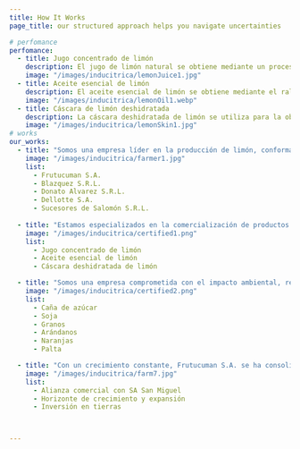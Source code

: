 ```yaml
---
title: How It Works
page_title: our structured approach helps you navigate uncertainties

# perfomance
perfomance:
  - title: Jugo concentrado de limón
    description: El jugo de limón natural se obtiene mediante un proceso de extracción en máquinas especializadas que exprimirán los limones que llegan a nuestra fábrica de procesamiento. Este jugo se utiliza en la elaboración de diversas bebidas, ofreciendo un sabor fresco y natural.
    image: "/images/inducitrica/lemonJuice1.jpg"
  - title: Aceite esencial de limón
    description: El aceite esencial de limón se obtiene mediante el rallado de la cáscara del limón, seguido de una punción en la fruta. Luego, pasa por un proceso de centrifugación y desparafinado en frío. Este aceite se utiliza como aromatizante natural en alimentos y es ampliamente empleado en las industrias cosmética y de fragancias por sus propiedades frescas y naturales.
    image: "/images/inducitrica/lemonOil1.webp"
  - title: Cáscara de limón deshidratada
    description: La cáscara deshidratada de limón se utiliza para la obtención de pectinas, que funcionan como estabilizantes en la industria alimentaria y farmacéutica, mejorando la textura y conservación de los productos.
    image: "/images/inducitrica/lemonSkin1.jpg"
# works
our_works:
  - title: "Somos una empresa líder en la producción de limón, conformada por cuatro compañías con campos estratégicamente ubicados en el sur de la provincia de Tucumán, una de las mejores regiones para el cultivo de cítricos. Con más de 30 años de experiencia en el sector, garantizamos calidad, innovación y compromiso con la excelencia."
    image: "/images/inducitrica/farmer1.jpg"
    list:
      - Frutucuman S.A.
      - Blazquez S.R.L.
      - Donato Alvarez S.R.L.
      - Dellotte S.A.
      - Sucesores de Salomón S.R.L.
  
  - title: "Estamos especializados en la comercialización de productos industriales derivados del limón, elaborados en versiones convencional y orgánica bajo los más altos estándares de calidad. Garantizamos una trazabilidad total, asegurando un control absoluto en cada etapa del proceso productivo, ya que trabajamos exclusivamente con fruta propia."
    image: "/images/inducitrica/certified1.png"
    list:
      - Jugo concentrado de limón
      - Aceite esencial de limón
      - Cáscara deshidratada de limón

  - title: "Somos una empresa comprometida con el impacto ambiental, realizando análisis de ciclo de vida (LCA) de nuestra producción. Además de ser pioneros en la producción de limón en el sur de la provincia de Tucumán, también desarrollamos otras actividades agrícolas como: "
    image: "/images/inducitrica/certified2.png"
    list:
      - Caña de azúcar
      - Soja
      - Granos
      - Arándanos
      - Naranjas
      - Palta

  - title: "Con un crecimiento constante, Frutucuman S.A. se ha consolidado como la exportadora más importante de frutas de Argentina, con planes de expansión que nos permitirán alcanzar una producción de 70.000 toneladas en los próximos 5 a 10 años."
    image: "/images/inducitrica/farm7.jpg"
    list:
      - Alianza comercial con SA San Miguel
      - Horizonte de crecimiento y expansión
      - Inversión en tierras



---
```

